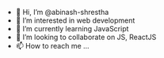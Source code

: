 - 👋 Hi, I’m @abinash-shrestha
- 👀 I’m interested in web development
- 🌱 I’m currently learning JavaScript
- 💞️ I’m looking to collaborate on JS, ReactJS
- 📫 How to reach me ...

<!---
abinash-shrestha/abinash-shrestha is a ✨ special ✨ repository because its `README.md` (this file) appears on your GitHub profile.
You can click the Preview link to take a look at your changes.
--->
